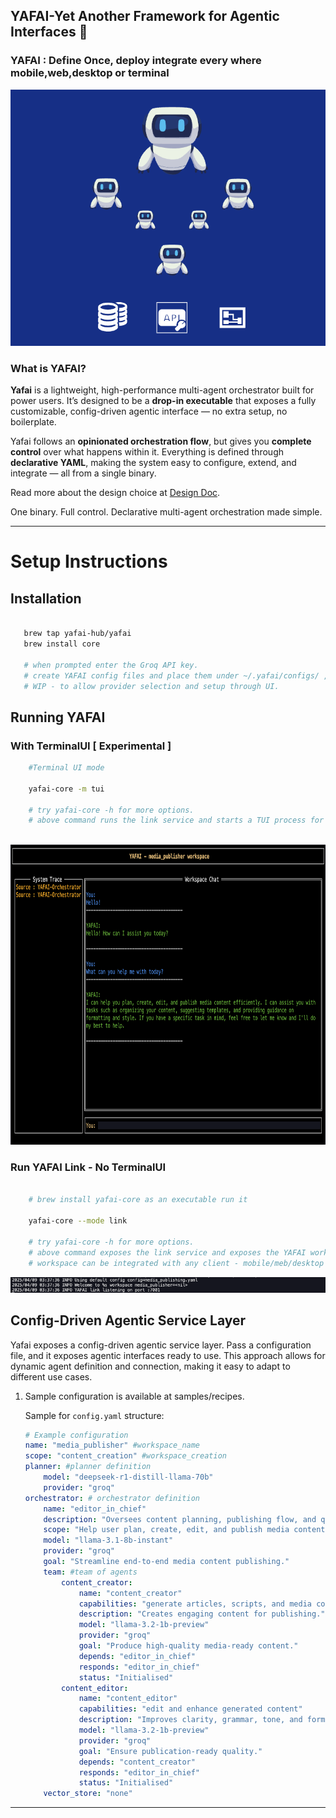 
## YAFAI-Yet Another Framework for Agentic Interfaces  🚀

### YAFAI : Define Once, deploy integrate every where mobile,web,desktop or terminal


![Yafai Workspaces](assets/yafai-workspaces.png)

### What is YAFAI?

**Yafai** is a lightweight, high-performance multi-agent orchestrator built for power users. It’s designed to be a **drop-in executable** that exposes a fully customizable, config-driven agentic interface — no extra setup, no boilerplate.

Yafai follows an **opinionated orchestration flow**, but gives you **complete control** over what happens within it. Everything is defined through **declarative YAML**, making the system easy to configure, extend, and integrate — all from a single binary.

Read more about the design choice at [Design Doc](design.md).

One binary. Full control. Declarative multi-agent orchestration made simple.

---

# Setup Instructions

## Installation
 ```bash

    brew tap yafai-hub/yafai
    brew install core

    # when prompted enter the Groq API key.
    # create YAFAI config files and place them under ~/.yafai/configs/ , checkout samples under smaples/recipes.
    # WIP - to allow provider selection and setup through UI.
 ```

## Running YAFAI

### With TerminalUI [ Experimental ]

```bash
    #Terminal UI mode

    yafai-core -m tui 

    # try yafai-core -h for more options.
    # above command runs the link service and starts a TUI process for easy use.
    
```

<img src="assets/tui-mode.png" width=800 height=480>


### Run YAFAI Link - No TerminalUI
```bash

    # brew install yafai-core as an executable run it

    yafai-core --mode link 

    # try yafai-core -h for more options.
    # above command exposes the link service and exposes the YAFAI workspace.
    # workspace can be integrated with any client - mobile/meb/desktop or terminal.

```

![Yafai Link](assets/link-mode.png)



## Config-Driven Agentic Service Layer

Yafai exposes a config-driven agentic service layer. Pass a configuration file, and it exposes agentic interfaces ready to use. This approach allows for dynamic agent definition and connection, making it easy to adapt to different use cases.

1.  Sample configuration is available at samples/recipes.

    Sample for `config.yaml` structure:

    ```yaml
    # Example configuration
    name: "media_publisher" #workspace_name
    scope: "content_creation" #workspace_creation
    planner: #planner definition
        model: "deepseek-r1-distill-llama-70b"
        provider: "groq"
    orchestrator: # orchestrator definition
        name: "editor_in_chief"
        description: "Oversees content planning, publishing flow, and quality checks."
        scope: "Help user plan, create, edit, and publish media content efficiently."
        model: "llama-3.1-8b-instant"
        provider: "groq"
        goal: "Streamline end-to-end media content publishing."
        team: #team of agents
            content_creator:
                name: "content_creator"
                capabilities: "generate articles, scripts, and media content"
                description: "Creates engaging content for publishing."
                model: "llama-3.2-1b-preview"
                provider: "groq"
                goal: "Produce high-quality media-ready content."
                depends: "editor_in_chief"
                responds: "editor_in_chief"
                status: "Initialised"
            content_editor:
                name: "content_editor"
                capabilities: "edit and enhance generated content"
                description: "Improves clarity, grammar, tone, and formatting."
                model: "llama-3.2-1b-preview"
                provider: "groq"
                goal: "Ensure publication-ready quality."
                depends: "content_creator"
                responds: "editor_in_chief"
                status: "Initialised"
        vector_store: "none"
    ```

---

